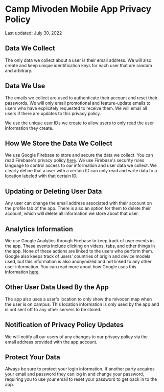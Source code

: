 # Camp Mivoden Mobile App Privacy Policy
Last updated: July 30, 2022

## Data We Collect
The only data we collect about a user is their email address. We will also create and keep unique identification keys for each user that are random and arbitrary.

## Data We Use
The emails we collect are used to authenticate their account and reset their passwords. We will only email promotional and feature-update emails to users who have explicitely requested to receive them. We will email all users if there are updates to this privacy policy. 

We use the unique user IDs we create to allow users to only read the user information they create.

## How We Store the Data We Collect
We use Google Firebase to store and secure the data we collect. You can read Firebase's privacy policy [here](https://firebase.google.com/support/privacy). We use Firebase's security rules language to control access to our information and user data we collect. We clearly define that a user with a certain ID can only read and write data to a location labeled with that certain ID.

## Updating or Deleting User Data
Any user can change the email address associated with their account on the profile tab of the app. There is also an option for them to delete their account, which will delete all information we store about that user.

## Analytics Information
We use Google Analytics through Firebase to keep track of user events in the app. These events include clicking on videos, tabs, and other things in the app. None of these actions are linked to the users who perform them. Google also keeps track of users' countries of origin and device models used, but this information is also anonymized and not linked to any other user information. You can read more about how Google uses this information [here](https://policies.google.com/technologies/partner-sites).

## Other User Data Used By the App
The app also uses a user's location to only show the mivoden map when the user is on campus. This location information is only used by the app and is not sent off to any other servers to be stored.

## Notification of Privacy Policy Updates
We will notify all our users of any changes to our privacy policy via the email address provided with the app account.

## Protect Your Data
Always be sure to protect your login information. If another party acquires your email and password they can log in and change your password, requiring you to use your email to reset your password to get back in to the app.